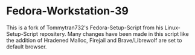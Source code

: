 # Fedora-Workstation-39
This is a fork of Tommytran732's Fedora-Setup-Script from his Linux-Setup-Script repositery. Many changes have been made in this script like the addition of Hradened Malloc, Firejail and Brave/Librewolf are set to default browser.
